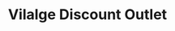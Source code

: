 ---
title: "Vilalge Discount Outlet"
url: /chicago-heights/vilalge-discount-outlet/
shop: charity
---